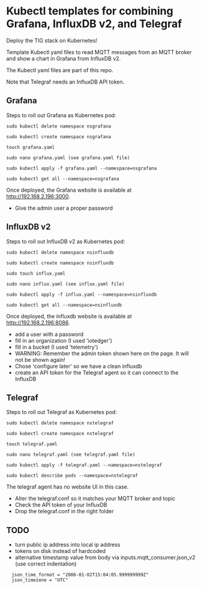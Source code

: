 # Kubectl templates for combining Grafana, InfluxDB v2, and Telegraf 

Deploy the TIG stack on Kubernetes!

Template Kubectl yaml files to read MQTT messages from an MQTT broker and show a chart in Grafana from InfluxDB v2.

The Kubectl yaml files are part of this repo.

Note that Telegraf needs an InfluxDB API token.

## Grafana

Steps to roll out Grafana as Kubernetes pod:

```
sudo kubectl delete namespace nsgrafana

sudo kubectl create namespace nsgrafana

touch grafana.yaml

sudo nano grafana.yaml (see grafana.yaml file)

sudo kubectl apply -f grafana.yaml --namespace=nsgrafana

sudo kubectl get all --namespace=nsgrafana
```

Once deployed, the Grafana website is available at http://192.168.2.196:3000.

* Give the admin user a proper password

## InfluxDB v2

Steps to roll out InfluxDB v2 as Kubernetes pod:

```
sudo kubectl delete namespace nsinfluxdb

sudo kubectl create namespace nsinfluxdb

sudo touch influx.yaml

sudo nano influx.yaml (see influx.yaml file)

sudo kubectl apply -f influx.yaml --namespace=nsinfluxdb

sudo kubectl get all --namespace=nsinfluxdb
``` 

Once deployed, the influxdb website is available at http://192.168.2.196:8086.

* add a user with a password
* fill in an organization (I used 'iotedger')
* fill in a bucket (I used 'telemetry')
* WARNING: Remember the admin token shown here on the page. It will not be shown again! 
* Chose 'configure later' so we have a clean influxdb
* create an API token for the Telegraf agent so it can connect to the InfluxDB

## Telegraf

Steps to roll out Telegraf as Kubernetes pod:

```
sudo kubectl delete namespace nstelegraf

sudo kubectl create namespace nstelegraf

touch telegraf.yaml

sudo nano telegraf.yaml (see telegraf.yaml file)

sudo kubectl apply -f telegraf.yaml --namespace=nstelegraf

sudo kubectl describe pods --namespace=nstelegraf
```

The telegraf agent has no website UI in this case.

* Alter the telegraf.conf so it matches your MQTT broker and topic
* Check the API token of your InfluxDB
* Drop the telegraf.conf in the right folder

## TODO

* turn public ip address into local ip address
* tokens on disk instead of hardcoded
* alternative timestamp value from body via inputs.mqtt_consumer.json_v2 (use correct indentation)

```
  json_time_format = "2006-01-02T15:04:05.999999999Z"
  json_timezone = "UTC"
```

